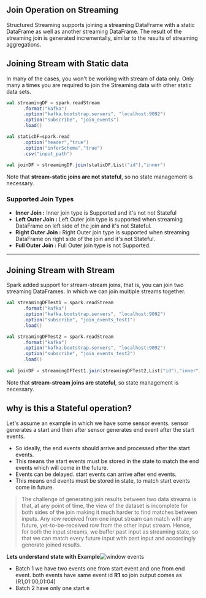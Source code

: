 ## Join Operation on Streaming
Structured Streaming supports joining a streaming DataFrame with a static DataFrame as well as another streaming DataFrame. The result of the streaming join is generated incrementally, similar to the results of streaming aggregations.

## Joining Stream with Static data
In many of the cases, you won't be working with stream of data only. Only many a times you are required to join the Streaming data with other static data sets.

```scala
val streamingDF = spark.readStream
      .format("kafka")
      .option("kafka.bootstrap.servers", "localhost:9092")
      .option("subscribe", "join_events")
      .load()

val staticDF=spark.read
      .option("header","true")
      .option("inferSchema","true")
      .csv("input_path")
      
val joinDF = streamingDF.join(staticDF,List("id"),"inner")
```
Note that **stream-static joins are not stateful**, so no state management is necessary.

### Supported Join Types

 - **Inner Join :**  Inner join type is Supported and it's not not Stateful
 - **Left Outer Join :** Left Outer join type is supported when streaming DataFrame on left side of the join and it's not Stateful.
 - **Right Outer Join :** Right Outer join type is supported when streaming DataFrame on right side of the join and it's not Stateful.
 - **Full Outer Join :** Full Outer join type is not Supported.

-----
## Joining Stream with Stream
Spark added support for stream-stream joins, that is, you can join two streaming DataFrames. In which we can join multiple streams together.

```scala
val streamingDFTest1 = spark.readStream
      .format("kafka")
      .option("kafka.bootstrap.servers", "localhost:9092")
      .option("subscribe", "join_events_test1")
      .load()

val streamingDFTest2 = spark.readStream
      .format("kafka")
      .option("kafka.bootstrap.servers", "localhost:9092")
      .option("subscribe", "join_events_test2")
      .load()
      
val joinDF = streamingDFTest1.join(streamingDFTest2,List("id"),"inner")
```
Note that **stream-stream joins are stateful**, so state management is necessary.

## why is this a Stateful operation?
Let's assume an example in which we have some sensor events. sensor generates a start and then after sensor generates end event after the start events.

 - So ideally, the end events should arrive and processed after the start events.
 - This means the start events must be stored in the state to match the end events which will come in the future.
 - Events can be delayed. start events can arrive after end events.
 - This means end events must be stored in state, to match start events come in future.

> The challenge of generating join results between two data streams is that, at any point of time, the view of the dataset is incomplete for both sides of the join making it much harder to find matches between inputs. Any row received from one input stream can match with any future, yet-to-be-received row from the other input stream. Hence, for both the input streams, we buffer past input as streaming state, so that we can match every future input with past input and accordingly generate joined results.

**Lets understand state with Example**![window events](https://github.com/gurditsingh/blog/blob/gh-pages/_screenshots/join_stream.jpg?raw=true)

 - Batch 1 we have two events one from start event and one from end event. both events have same event id **R1** so join output comes as (R1,01:00,01:04) 
 - Batch 2 have only one start e

 
<!--stackedit_data:
eyJoaXN0b3J5IjpbLTE2OTQ0MTgxMywtMTk0NDY3NzQ0MCwxNj
cyODgzNzMxLC03NDU1ODQ3MTMsLTY0NzI5OTY3OCw0MDgyMDM0
ODYsLTE5NDg0NTM5NjUsNjYzNTM0ODY4LDM2MDQ4MDY4MCwxMD
E4MTAwMjEzLDE1NjI3NzU1NjcsNTQ1MTE2MzIzLDE2OTMzODk2
NTksLTM1OTE0NTM1OSw0NzY0MzUwNDcsLTExNzU1MzY4NzksNj
I5ODAyNzczLDYyNDYyMDIxMCwxMTk5MzE0NTYyLC0xMjk1NDAx
NDY4XX0=
-->